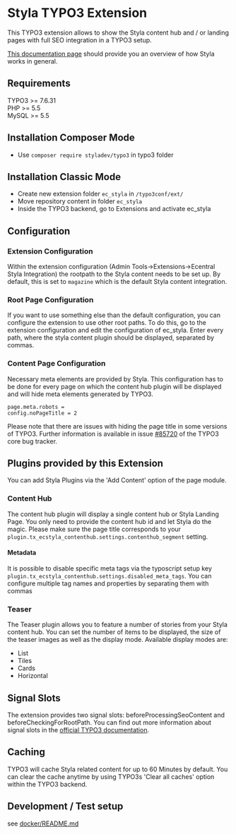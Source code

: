 # Styla TYPO3 Extension
This TYPO3 extension allows to show the Styla content hub and / or landing pages with full SEO integration in a TYPO3 setup.

[This documentation page](https://docs.styla.com/) should provide you an overview of how Styla works in general. 

## Requirements
TYPO3 >= 7.6.31  
PHP >= 5.5  
MySQL >= 5.5

## Installation Composer Mode
* Use `composer require styladev/typo3` in typo3 folder

## Installation Classic Mode
* Create new extension folder `ec_styla` in `/typo3conf/ext/`
* Move repository content in folder `ec_styla`
* Inside the TYPO3 backend, go to Extensions and activate ec_styla

## Configuration

### Extension Configuration
Within the extension configuration (Admin Tools->Extensions->Ecentral Styla Integration) the rootpath to the Styla content needs to be set up. By default, this is set to `magazine` which is the default Styla content integration.

### Root Page Configuration
If you want to use something else than the default configuration, you can configure the extension to use other root paths. To do this, go to the extension configuration and edit the configuration of ec_styla. Enter every path, where the styla content plugin should be displayed, separated by commas.

### Content Page Configuration
Necessary meta elements are provided by Styla. This configuration has to be
done for every page on which the content hub plugin will be displayed and will hide meta elements generated by TYPO3.

    page.meta.robots =
    config.noPageTitle = 2
    
Please note that there are issues with hiding the page title in some versions of TYPO3. Further information is available
in issue [#85720](https://forge.typo3.org/issues/85720) of the TYPO3 core bug tracker.
    
## Plugins provided by this Extension
You can add Styla Plugins via the 'Add Content' option of the page module. 

### Content Hub
The content hub plugin will display a single content hub or Styla Landing Page. You only need to provide the content hub id and let Styla do the
magic. Please make sure the page title corresponds to your `plugin.tx_ecstyla_contenthub.settings.contenthub_segment` setting.
#### Metadata
It is possible to disable specific meta tags via the typoscript setup key `plugin.tx_ecstyla_contenthub.settings.disabled_meta_tags`. You can configure multiple tag names and properties by separating them with commas

### Teaser
The Teaser plugin allows you to feature a number of stories from your Styla content hub. You can set the number of items 
to be displayed, the size of the teaser images as well as the display mode. Available display modes are:
* List
* Tiles
* Cards
* Horizontal

## Signal Slots
The extension provides two signal slots: beforeProcessingSeoContent and beforeCheckingForRootPath. You can find
out more information about signal slots in the [official TYPO3 documentation](https://docs.typo3.org/typo3cms/CoreApiReference/ApiOverview/Hooks/Concept/Index.html). 

## Caching
TYPO3 will cache Styla related content for up to 60 Minutes by default. You can clear the cache anytime by using TYPO3s 'Clear all
caches' option within the TYPO3 backend.

## Development / Test setup

see [docker/README.md](docker/README.md)
